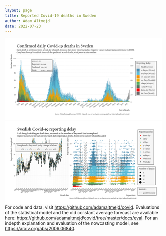 ```yaml
---
layout: page
title: Reported Covid-19 deaths in Sweden
author: Adam Altmejd
date: 2022-07-23
---
```


![Graph of Swedish Covid-19 deaths with reporting delay.](deaths_lag_sweden_2022-07-23.png "Swedish Covid-19 deaths.")
![Graph of Swedish Covid-19 reporting delay in daily deaths.](lag_trend_sweden_2022-07-23.png "Trend in Swedish Covid-19 mortality reporting delay.")
For code and data, visit <https://github.com/adamaltmejd/covid>.
Evaluations of the statistical model and the old constant average forecast are available here: <https://github.com/adamaltmejd/covid/tree/master/docs/eval>.
For an indepth explanation and evaluation of the nowcasting model, see <https://arxiv.org/abs/2006.06840>.
